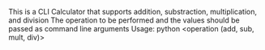 This is a CLI Calculator that supports addition, substraction, multiplication, and division
The operation to be performed and the values should be passed as command line arguments
Usage: python <operation (add, sub, mult, div)> <num1> <num2>